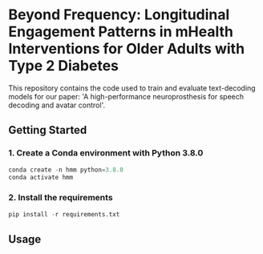 # Beyond Frequency: Longitudinal Engagement Patterns in mHealth Interventions for Older Adults with Type 2 Diabetes
This repository contains the code used to train and evaluate text-decoding models for our paper: 'A high-performance neuroprosthesis for speech decoding and avatar control'.

## Getting Started
### 1. Create a Conda environment with Python 3.8.0
```python
conda create -n hmm python=3.8.0
conda activate hmm
```
### 2. Install the requirements
```python
pip install -r requirements.txt
```

## Usage

